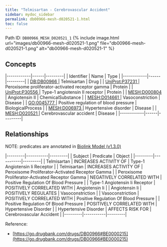 ```yaml
---
title: "Telmisartan - Cerebrovascular Accident"
sidebar: mydoc_sidebar
permalink: db00966-mesh-d020521-1.html
toc: false 
---
```



Path ID: `DB00966_MESH_D020521_1`
{% include image.html url="images/db00966-mesh-d020521-1.png" file="db00966-mesh-d020521-1.png" alt="db00966-mesh-d020521-1" %}

## Concepts

|------------|------|---------|
| Identifier | Name | Type    |
|------------|------|---------|
| <a href="https://identifiers.org/DB:DB00966">DB:DB00966 </a> | Telmisartan | Drug |
| <a href="https://identifiers.org/UniProt:P37231">UniProt:P37231 </a> | Peroxisome proliferator-activated receptor gamma | Protein |
| <a href="https://identifiers.org/UniProt:P30556">UniProt:P30556 </a> | Type-1 angiotensin II receptor | Protein |
| <a href="https://identifiers.org/MESH:D000804">MESH:D000804 </a> | Angiotensin II | ChemicalSubstance |
| <a href="https://identifiers.org/MESH:D014661">MESH:D014661 </a> | Vasoconstriction | Disease |
| <a href="https://identifiers.org/GO:0045777">GO:0045777 </a> | Positive regulation of blood pressure | BiologicalProcess |
| <a href="https://identifiers.org/MESH:D006973">MESH:D006973 </a> | Hypertensive disorder | Disease |
| <a href="https://identifiers.org/MESH:D020521">MESH:D020521 </a> | Cerebrovascular accident | Disease |
|------------|------|---------|

## Relationships


NOTE: predicates are annotated in <a href="https://github.com/biolink/biolink-model/releases/tag/v1.3.0">Biolink Model (v1.3.0)</a>

|---------|-----------|---------|
| Subject | Predicate | Object  |
|---------|-----------|---------|
| Telmisartan | INCREASES ACTIVITY OF | Type-1 Angiotensin Ii Receptor |
| Telmisartan | INCREASES ACTIVITY OF | Peroxisome Proliferator-Activated Receptor Gamma |
| Peroxisome Proliferator-Activated Receptor Gamma | NEGATIVELY CORRELATED WITH | Positive Regulation Of Blood Pressure |
| Type-1 Angiotensin Ii Receptor | POSITIVELY CORRELATED WITH | Angiotensin Ii |
| Angiotensin Ii | POSITIVELY REGULATES | Vasoconstriction |
| Vasoconstriction | POSITIVELY CORRELATED WITH | Positive Regulation Of Blood Pressure |
| Positive Regulation Of Blood Pressure | POSITIVELY CORRELATED WITH | Hypertensive Disorder |
| Hypertensive Disorder | AFFECTS RISK FOR | Cerebrovascular Accident |
|---------|-----------|---------|

Reference: 
  - [https://go.drugbank.com/drugs/DB00966#BE0000215](https://go.drugbank.com/drugs/DB00966#BE0000215)
